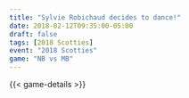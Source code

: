 ```yaml
---
title: "Sylvie Robichaud decides to dance!"
date: 2018-02-12T09:35:00-05:00
draft: false
tags: [2018 Scotties]
event: "2018 Scotties"
game: "NB vs MB"
---
```

{{< game-details >}}
<!--more--> 
